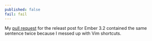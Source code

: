 ```yaml
---
published: false
fail: fail
---
```

My [pull request](https://github.com/emberjs/website/pull/3282/commits/7807b56674dc088e45b499a181772a26e60cbd98#diff-2a5982b19ba8504202d3eb651461706eR50) for the releast post for Ember 3.2 contained the same sentence twice because I messed up with Vim shortcuts.

